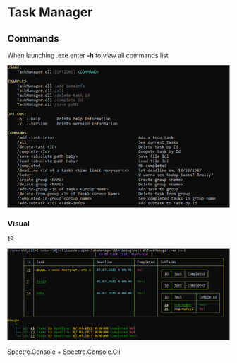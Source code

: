 # Task Manager
## Commands
When launching .exe enter **-h** to *view* all commands list

![Image alt](https://github.com/Kerenery/TaskManager/blob/master/Pictures/1st.png)


 ### Visual 
 19


 ![Image alt](https://github.com/Kerenery/TaskManager/blob/master/Pictures/2nd.png)

 Spectre.Console + Spectre.Console.Cli

